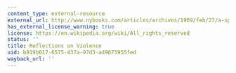 ```yaml
---
content_type: external-resource
external_url: http://www.nybooks.com/articles/archives/1969/feb/27/a-special-supplement-reflections-on-violence/
has_external_license_warning: true
license: https://en.wikipedia.org/wiki/All_rights_reserved
status: ''
title: Reflections on Violence
uid: b919b017-6575-437a-97d3-a49675955fed
wayback_url: ''
---
```

